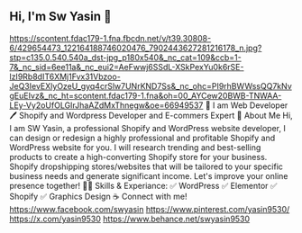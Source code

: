 ## Hi, I'm Sw Yasin 👋
https://scontent.fdac179-1.fna.fbcdn.net/v/t39.30808-6/429654473_122164188746020476_7902443627281216178_n.jpg?stp=c135.0.540.540a_dst-jpg_p180x540&_nc_cat=109&ccb=1-7&_nc_sid=6ee11a&_nc_eui2=AeFwwj6SSdL-XSkPexYu0k6rSE-lzI9Rb8dIT6XMj1Fvx31Vbzoo-JeQ3IevEXlyOzeU_gyq4crSlw7UNrKND7Ss&_nc_ohc=PI9rhBWWssQQ7kNvgEuEIvz&_nc_ht=scontent.fdac179-1.fna&oh=00_AYCew20BWB-TNWAA-LEy-Vy2oUfOLGIrJhaAZdMxThnegw&oe=66949537
👑 I am Web Developer
🖊️ Shopify and Wordpress Developer and E-commers Expert
🚀 About Me
Hi, I am SW Yasin, a professional Shopify and WordPress website developer, I can design or redesign a highly professional and profitable Shopify and WordPress website for you. I will research trending and best-selling products to create a high-converting Shopify store for your business. Shopify dropshipping stores/websites that will be tailored to your specific business needs and generate significant income. Let's improve your online presence together!
👨‍💻 Skills & Experiance:
✅ WordPress 
✅ Elementor
✅ Shopify
✅ Graphics Design
☕ Connect with me!
https://www.facebook.com/swyasin
https://www.pinterest.com/yasin9530/
https://x.com/yasin9530
https://www.behance.net/swyasin9530
